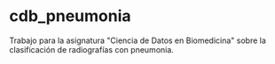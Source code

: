 # cdb_pneumonia
Trabajo para la asignatura "Ciencia de Datos en Biomedicina" sobre la clasificación de radiografías con pneumonia.
